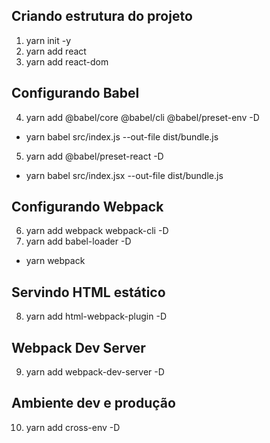 ## Criando estrutura do projeto
1. yarn init -y
2. yarn add react
3. yarn add react-dom

## Configurando Babel
4. yarn add @babel/core @babel/cli @babel/preset-env -D
  - yarn babel src/index.js --out-file dist/bundle.js
5. yarn add @babel/preset-react -D
  - yarn babel src/index.jsx --out-file dist/bundle.js

## Configurando Webpack
6. yarn add webpack webpack-cli -D
7. yarn add babel-loader -D
  - yarn webpack

## Servindo HTML estático
8. yarn add html-webpack-plugin -D

## Webpack Dev Server
9. yarn add webpack-dev-server -D

## Ambiente dev e produção
10. yarn add cross-env -D